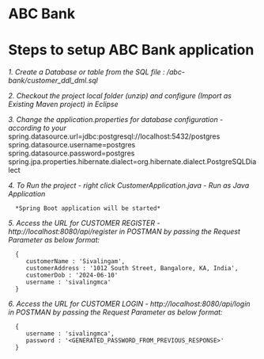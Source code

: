 
# ABC Bank

# Steps to setup ABC Bank application
  *1. Create a Database or table from the SQL file : /abc-bank/customer_ddl_dml.sql* 

  *2. Checkout the project local folder (unzip) and configure (Import as Existing Maven project) in Eclipse*

  *3. Change the application.properties for database configuration - according to your <database>*
      spring.datasource.url=jdbc:postgresql://localhost:5432/postgres
      spring.datasource.username=postgres
      spring.datasource.password=postgres
      spring.jpa.properties.hibernate.dialect=org.hibernate.dialect.PostgreSQLDialect

  *4. To Run the project - right click CustomerApplication.java - Run as Java Application*

      *Spring Boot application will be started*

  *5. Access the URL for CUSTOMER REGISTER - http://localhost:8080/api/register in POSTMAN by passing the Request Parameter as below format:*

      {
         customerName : 'Sivalingam',
         customerAddress : '1012 South Street, Bangalore, KA, India',
         customerDob : '2024-06-10'
         username : 'sivalingmca'
      }

  *6. Access the URL for CUSTOMER LOGIN - http://localhost:8080/api/login in POSTMAN by passing the Request Parameter as below format:*

      {
         username : 'sivalingmca',
         password : '<GENERATED_PASSWORD_FROM_PREVIOUS_RESPONSE>'
      }
      


